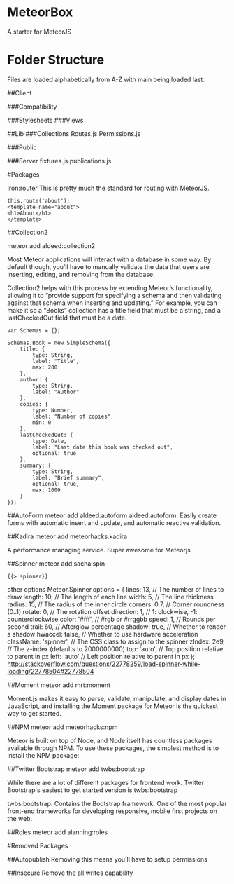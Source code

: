 # MeteorBox
A starter for MeteorJS

# Folder Structure
Files are loaded alphabetically from A-Z with main being loaded last. 

##Client

###Compatibility

###Stylesheets
###Views

##Lib
###Collections
Routes.js
Permissions.js

###Public

###Server
fixtures.js
publications.js

#Packages

Iron:router
This is pretty much the standard for routing with MeteorJS.

	this.route('about');
	<template name="about">
    <h1>About</h1>
	</template>

##Collection2

meteor add aldeed:collection2

Most Meteor applications will interact with a database in some way. By default though, you’ll have to manually validate the data that users are inserting, editing, and removing from the database.

Collection2 helps with this process by extending Meteor’s functionality, allowing it to “provide support for specifying a schema and then validating against that schema when inserting and updating.” For example, you can make it so a “Books” collection has a title field that must be a string, and a lastCheckedOut field that must be a date.

	var Schemas = {};

	Schemas.Book = new SimpleSchema({
	    title: {
	        type: String,
	        label: "Title",
	        max: 200
	    },
	    author: {
	        type: String,
	        label: "Author"
	    },
	    copies: {
	        type: Number,
	        label: "Number of copies",
	        min: 0
	    },
	    lastCheckedOut: {
	        type: Date,
	        label: "Last date this book was checked out",
	        optional: true
	    },
	    summary: {
	        type: String,
	        label: "Brief summary",
	        optional: true,
	        max: 1000
	    }
	});

##AutoForm
meteor add aldeed:autoform
aldeed:autoform: Easily create forms with automatic insert and update, and automatic reactive validation.

##Kadira
meteor add meteorhacks:kadira

A performance managing service. Super awesome for Meteorjs

##Spinner
meteor add sacha:spin

	{{> spinner}}
other options
	Meteor.Spinner.options = {
	    lines: 13, // The number of lines to draw
	    length: 10, // The length of each line
	    width: 5, // The line thickness
	    radius: 15, // The radius of the inner circle
	    corners: 0.7, // Corner roundness (0..1)
	    rotate: 0, // The rotation offset
	    direction: 1, // 1: clockwise, -1: counterclockwise
	    color: '#fff', // #rgb or #rrggbb
	    speed: 1, // Rounds per second
	    trail: 60, // Afterglow percentage
	    shadow: true, // Whether to render a shadow
	    hwaccel: false, // Whether to use hardware acceleration
	    className: 'spinner', // The CSS class to assign to the spinner
	    zIndex: 2e9, // The z-index (defaults to 2000000000)
	    top: 'auto', // Top position relative to parent in px
	    left: 'auto' // Left position relative to parent in px
	};
http://stackoverflow.com/questions/22778259/load-spinner-while-loading/22778504#22778504

##Moment
meteor add mrt:moment

Moment.js makes it easy to parse, validate, manipulate, and display dates in JavaScript, and installing the Moment package for Meteor is the quickest way to get started.

##NPM
meteor add meteorhacks:npm

Meteor is built on top of Node, and Node itself has countless packages available through NPM. To use these packages, the simplest method is to install the NPM package:

##Twitter Bootstrap
meteor add twbs:bootstrap

While there are a lot of different packages for frontend work. Twitter Bootstrap's easiest to get started version is twbs:bootstrap

twbs:bootstrap: Contains the Bootstrap framework. One of the most popular front-end frameworks for developing responsive, mobile first projects on the web.

##Roles
meteor add alanning:roles

#Removed Packages

##Autopublish
Removing this means you'll have to setup permissions

##Insecure
Remove the all writes capability
